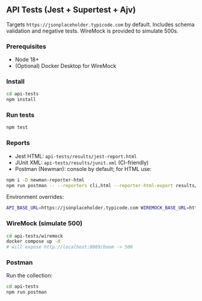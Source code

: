 ## API Tests (Jest + Supertest + Ajv)

Targets `https://jsonplaceholder.typicode.com` by default. Includes schema validation and negative tests. WireMock is provided to simulate 500s.

### Prerequisites
- Node 18+
- (Optional) Docker Desktop for WireMock

### Install
```bash
cd api-tests
npm install
```

### Run tests
```bash
npm test
```

### Reports
- Jest HTML: `api-tests/results/jest-report.html`
- JUnit XML: `api-tests/results/junit.xml` (CI-friendly)
- Postman (Newman): console by default; for HTML use:
```bash
npm i -D newman-reporter-html
npm run postman -- --reporters cli,html --reporter-html-export results/postman.html
```

Environment overrides:
```bash
API_BASE_URL=https://jsonplaceholder.typicode.com WIREMOCK_BASE_URL=http://localhost:8089 npm test
```

### WireMock (simulate 500)
```bash
cd api-tests/wiremock
docker compose up -d
# will expose http://localhost:8089/boom -> 500
```

### Postman
Run the collection:
```bash
cd api-tests
npm run postman
```


